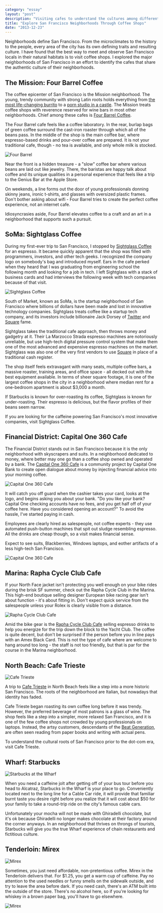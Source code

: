 ```yaml
---
category: "essay"
layout: "post"
description: "Visiting cafes to understand the cultures among different San Francisco districts."
title: "Explore San Francisco Neighborhoods Through Coffee Shops"
date: "2013-12-23"
---
```


Neighborhoods define San Francisco. From the microclimates to the history to the people, every area of the city has its own defining traits and resulting culture. I have found that the best way to meet and observe San Francisco locals in their natural habitats is to visit coffee shops. I explored the major neighborhoods of San Francisco in an effort to identify the cafes that share the authentic culture of their neighborhoods.

## The Mission: Four Barrel Coffee


The coffee epicenter of San Francisco is the Mission neighborhood. The young, trendy community with strong Latin roots holds everything from [the most life-changing burrito](http://www.esquire.com/blogs/food-for-men/el-farolito-best-burrito-winner-15120286) to a [porn studio in a castle](/sf-armory/). The Mission treats coffee shops with reverence reserved for wine bars in most other neighborhoods. Chief among these cafes is [Four Barrel Coffee](http://fourbarrelcoffee.com/). 

The Four Barrel cafe feels like a coffee laboratory. In the rear, burlap bags of green coffee surround the cast-iron roaster through which all of the beans pass. In the middle of the shop is the main coffee bar, where espresso-based drinks and pour-over coffee are prepared. It is not your traditional cafe, though - no tea is available, and only whole milk is stocked. 

<img src="/images/cafe-crawl/mission.jpg" alt="Four Barrel" class="full"/>

Near the front is a hidden treasure - a "slow" coffee bar where various beans are laid out like jewelry. There, the baristas are happy talk about coffee and its unique qualities in a personal experience that feels like a trip to the Genius Bar at the Apple Store. 

On weekends, a line forms out the door of young professionals donning skinny jeans, ironic t-shirts, and glasses with oversized plastic frames. Don't  bother asking about wifi - Four Barrel tries to create the perfect coffee experience, not an internet cafe.

Idiosyncrasies aside, Four Barrel elevates coffee to a craft and an art in a neighborhood that supports such a pursuit. 

## SoMa: Sightglass Coffee


During my first-ever trip to San Francisco, I stopped by [Sightglass Coffee](https://sightglasscoffee.com/) for an espresso. It became quickly apparent that the shop was filled with programmers, investors, and other tech geeks. I recognized the company logo on somebody's bag and introduced myself. Ears in the cafe perked when they heard that I was graduating from engineering school the following month and looking for a job in tech. I left Sightglass with a stack of business cards and had interviews the following week with tech companies because of that visit. 

<img src="/images/cafe-crawl/soma.jpg" alt="Sightglass Coffee" class="full"/>

South of Market, known as SoMa, is the startup neighborhood of San Francisco where billions of dollars have been made and lost in innovative technology companies. Sightglass treats coffee like a startup tech company, and its investors include billionaire Jack Dorsey of [Twitter](http://twitter.com) and [Square](http://squareup.com) fame.

Sightglass takes the traditional cafe approach, then throws money and gadgetry at it. Their La Marzocco Strada espresso machines are notoriously unreliable, but use high-tech digital pressure control system that make them one of the most advanced and expensive espresso machines on the market. Sightglass was also one of the very first vendors to use [Square](http://squareup.com) in place of a traditional cash register.

The shop itself feels extravagant with many seats, multiple coffee bars, a massive roaster, training areas, and office space - all decked out with the best equipment available. In terms of sheer square footage, it is one of the largest coffee shops in the city in a neighborhood where median rent for a one-bedroom apartment is about $3,000 a month.

If Starbucks is known for over-roasting its coffee, Sightglass is known for under-roasting. Their espresso is delicious, but the flavor profiles of their beans seem narrow. 

If you are looking for the caffeine powering San Francisco's most innovative companies, visit Sightglass Coffee.

## Financial District: Capital One 360 Cafe

The Financial District stands out in San Francisco because it is the only neighborhood with skyscrapers and suits. In a neighborhood dedicated to money, where better may one go than a coffee shop owned and operated by a bank. The [Capital One 360 Cafe](http://cafes.capitalone360.com/san_francisco/) is a community project by Capital One Bank to create open dialogue about money by injecting financial advice into your morning coffee. 

<img src="/images/cafe-crawl/capitalone.jpg" alt="Capital One 360 Cafe" class="full"/>

It will catch you off guard when the cashier takes your card, looks at the logo, and begins asking you about your bank. "Do you like your bank? Capital One checking accounts have no fees, and you get half off of your coffee here. Have you considered opening an account?" To avoid the hassle, I've started paying in cash. 

Employees are clearly hired as salespeople, not coffee experts - they use automated push-button machines that spit out sludge resembling espresso. All the drinks are cheap though, so a visit makes financial sense.

Expect to see suits, Blackberries, Windows laptops, and eother artifacts of a less high-tech San Francisco. 

<img src="/images/cafe-crawl/financial.jpg" alt="Capital One 360 Cafe" class="full"/>

## Marina: Rapha Cycle Club Cafe

If your North Face jacket isn't protecting you well enough on your bike rides during the brisk SF summer, check out the Rapha Cycle Club in the Marina. This high-end boutique selling designer European bike racing gear isn't about function - it's about fitting in. Don't expect quick service from the salespeople unless your Rolex is clearly visible from a distance. 

<img src="/images/cafe-crawl/marina.jpg" alt="Rapha Cycle Club Cafe" class="full"/>

Amid the bike gear is the [Rapha Cycle Club Cafe](http://www.rapha.cc/sfr) selling espresso drinks to help you energize for the trip down the block to the Yacht Club. The coffee is quite decent, but don't be surprised if the person before you in line pays with an Amex Black Card. This is not the type of cafe where are welcome to hang around too long - the staff is not too friendly, but that is par for the course in the Marina neighborhood. 

## North Beach: Cafe Trieste 

<img src="/images/cafe-crawl/northbeach.jpg" alt="Cafe Trieste" class="full"/>

A trip to [Cafe Trieste](http://www.caffetrieste.com/) in North Beach feels like a step into a more historic San Francisco. The roots of the neighborhood are Italian, but nowadays that identity has faded. 

Cafe Trieste began roasting its own coffee long before it was trendy. However, the preferred beverage of most patrons is a glass of wine. The shop feels like a step into a simpler, more relaxed San Francisco, and it is one of the few coffee shops not crowded by young professionals on laptops. Instead, the artsy customers, descendants of the [Beat Generation](http://en.wikipedia.org/wiki/Beat_Generation), are often seen reading from paper books and writing with actual pens.

To understand the cultural roots of San Francisco prior to the dot-com era, visit Cafe Trieste.


## Wharf: Starbucks

<img src="/images/cafe-crawl/wharf.jpg" alt="Starbucks at the Wharf" class="full"/>

When you need a caffeine jolt after getting off of your bus tour before you head to Alcatraz, Starbucks in the Wharf is your place to go. Conveniently located next to the long line for a Cable Car ride, it will provide that familiar burnt taste you desire right before you realize that it will cost about $50 for your family to take a round-trip ride on the city's famous cable cars. 

Unfortunately your mocha will not be made with Ghiradelli chocolate, but it's ok because Ghiradelli no longer makes chocolate at their factory around the corner anyways. In an neighborhood that thrives on throngs of tourists, Starbucks will give you the true Wharf experience of chain restaurants and fictitious culture. 

## Tenderloin: Mirex

<img src="/images/cafe-crawl/tenderloin2.jpg" alt="Mirex" class="full"/>

Sometimes, you just need affordable, non-pretentious coffee. Mirex in the Tenderloin delivers that. For $1.25, you get a warm cup of caffeine. Pay no attention to the used needles or funny smells on the sidewalk outside, and try to leave the area before dark. If you need cash, there's an ATM built into the outside of the store. There's no alcohol here, so if you're looking for whiskey in a brown paper bag, you'll have to go elsewhere.

<img src="/images/cafe-crawl/tenderloin.jpg" alt="Mirex" class="full"/>



